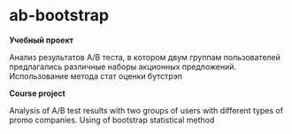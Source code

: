 # ab-bootstrap

**Учебный проект**

Анализ результатов A/B теста, в котором двум группам пользователей предлагались различные наборы акционных предложений. Использование метода стат оценки бутстрэп

**Course project**

Analysis of A/B test results with two groups of users with different types of promo companies. Using of bootstrap statistical method